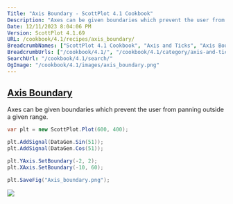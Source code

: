 ```yaml
---
Title: "Axis Boundary - ScottPlot 4.1 Cookbook"
Description: "Axes can be given boundaries which prevent the user from panning outside a given range."
Date: 12/11/2023 8:04:06 PM
Version: ScottPlot 4.1.69
URL: /cookbook/4.1/recipes/axis_boundary/
BreadcrumbNames: ["ScottPlot 4.1 Cookbook", "Axis and Ticks", "Axis Boundary"]
BreadcrumbUrls: ["/cookbook/4.1/", "/cookbook/4.1/category/axis-and-ticks", "/cookbook/4.1/recipes/axis_boundary/"]
SearchUrl: "/cookbook/4.1/search/"
OgImage: "/cookbook/4.1/images/axis_boundary.png"
---
```


<h2><a href='/cookbook/4.1/recipes/axis_boundary/'>Axis Boundary</a></h2>

Axes can be given boundaries which prevent the user from panning outside a given range.

```cs
var plt = new ScottPlot.Plot(600, 400);

plt.AddSignal(DataGen.Sin(51));
plt.AddSignal(DataGen.Cos(51));

plt.YAxis.SetBoundary(-2, 2);
plt.XAxis.SetBoundary(-10, 60);

plt.SaveFig("Axis_boundary.png");
```

<img src='../../images/axis_boundary.png' class='d-block mx-auto my-5' />


